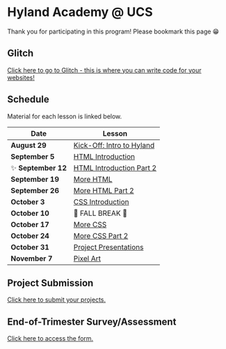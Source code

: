 # Hyland Academy @ UCS
Thank you for participating in this program! Please bookmark this page 😁

## Glitch
[Click here to go to Glitch - this is where you can write code for your websites!](https://glitch.com/)

## Schedule
Material for each lesson is linked below.

| Date | Lesson |
|-|-|
| **August 29** | [Kick-Off: Intro to Hyland](IntroHyland/StudentDesc.md) |
| **September 5** | [HTML Introduction](HtmlIntro/StudentDesc.md) |
| ✨ **September 12** | [HTML Introduction Part 2](HtmlIntro2/StudentDesc.md) |
| **September 19** | [More HTML](MoreHtml/StudentDesc.md) |
| **September 26** | [More HTML Part 2](MoreHtml2/StudentDesc.md) |
| **October 3** | [CSS Introduction](CssIntro/StudentDesc.md) |
| **October 10** | 🍂 FALL BREAK 🍂 |
| **October 17** | [More CSS](MoreCss/StudentDesc.md) |
| **October 24** | [More CSS Part 2](MoreCss2/StudentDesc.md) |
| **October 31** | [Project Presentations](FinalProject/Presentations.md) |
| **November 7** | [Pixel Art](Piskel/StudentDesc.md) |

## Project Submission
[Click here to submit your projects.](https://forms.office.com/r/tUNcme4hXs)

## End-of-Trimester Survey/Assessment
[Click here to access the form.](https://forms.office.com/r/q0Q8dQ3Axr)
